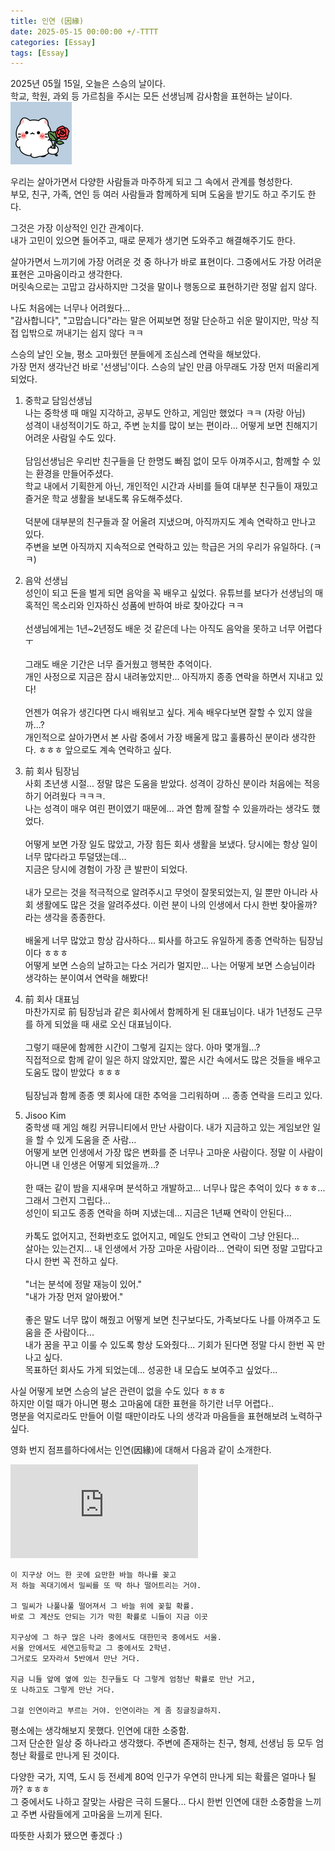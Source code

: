 ```yaml
---
title: 인연 (因緣)
date: 2025-05-15 00:00:00 +/-TTTT
categories: [Essay]
tags: [Essay]
---
```


2025년 05월 15일, 오늘은 스승의 날이다.  
학교, 학원, 과외 등 가르침을 주시는 모든 선생님께 감사함을 표현하는 날이다.  
![](/assets/posts/2025-05-15-Destiny/1.png)

우리는 살아가면서 다양한 사람들과 마주하게 되고 그 속에서 관계를 형성한다.  
부모, 친구, 가족, 연인 등 여러 사람들과 함께하게 되며 도움을 받기도 하고 주기도 한다.  

그것은 가장 이상적인 인간 관계이다.  
내가 고민이 있으면 들어주고, 때로 문제가 생기면 도와주고 해결해주기도 한다.  

살아가면서 느끼기에 가장 어려운 것 중 하나가 바로 표현이다. 그중에서도 가장 어려운 표현은 고마움이라고 생각한다.  
머릿속으로는 고맙고 감사하지만 그것을 말이나 행동으로 표현하기란 정말 쉽지 않다.  

나도 처음에는 너무나 어려웠다...  
"감사합니다", "고맙습니다"라는 말은 어찌보면 정말 단순하고 쉬운 말이지만, 막상 직접 입밖으로 꺼내기는 쉽지 않다 ㅋㅋ  

스승의 날인 오늘, 평소 고마웠던 분들에게 조심스레 연락을 해보았다.  
가장 먼저 생각난건 바로 '선생님'이다. 스승의 날인 만큼 아무래도 가장 먼저 떠올리게 되었다.  

1. 중학교 담임선생님  
나는 중학생 때 매일 지각하고, 공부도 안하고, 게임만 했었다 ㅋㅋ (자랑 아님)  
성격이 내성적이기도 하고, 주변 눈치를 많이 보는 편이라... 어떻게 보면 친해지기 어려운 사람일 수도 있다.<br><br>
담임선생님은 우리반 친구들을 단 한명도 빠짐 없이 모두 아껴주시고, 함께할 수 있는 환경을 만들어주셨다.  
학교 내에서 기획한게 아닌, 개인적인 시간과 사비를 들여 대부분 친구들이 재밌고 즐거운 학교 생활을 보내도록 유도해주셨다.<br><br>덕분에 대부분의 친구들과 잘 어울려 지냈으며, 아직까지도 계속 연락하고 만나고 있다.  
주변을 보면 아직까지 지속적으로 연락하고 있는 학급은 거의 우리가 유일하다. (ㅋㅋ)  

2. 음악 선생님  
성인이 되고 돈을 벌게 되면 음악을 꼭 배우고 싶었다. 유튜브를 보다가 선생님의 매혹적인 목소리와 인자하신 성품에 반하여 바로 찾아갔다 ㅋㅋ <br><br>선생님에게는 1년~2년정도 배운 것 같은데 나는 아직도 음악을 못하고 너무 어렵다 ㅜ<br><br>그래도 배운 기간은 너무 즐거웠고 행복한 추억이다.  
개인 사정으로 지금은 잠시 내려놓았지만... 아직까지 종종 연락을 하면서 지내고 있다!<br><br>언젠가 여유가 생긴다면 다시 배워보고 싶다. 게속 배우다보면 잘할 수 있지 않을까...?  
개인적으로 살아가면서 본 사람 중에서 가장 배울게 많고 훌륭하신 분이라 생각한다. ㅎㅎㅎ 앞으로도 계속 연락하고 싶다.  

3. 前 회사 팀장님  
사회 초년생 시절... 정말 많은 도움을 받았다. 성격이 강하신 분이라 처음에는 적응하기 어려웠다 ㅋㅋㅋ.  
나는 성격이 매우 여린 편이였기 때문에... 과연 함께 잘할 수 있을까라는 생각도 했었다.<br><br>어떻게 보면 가장 일도 많았고, 가장 힘든 회사 생활을 보냈다. 당시에는 항상 일이 너무 많다라고 투덜댔는데...  
지금은 당시에 경험이 가장 큰 발판이 되었다.<br><br>내가 모르는 것을 적극적으로 알려주시고 무엇이 잘못되었는지, 일 뿐만 아니라 사회 생활에도 많은 것을 알려주셨다. 이런 분이 나의 인생에서 다시 한번 찾아올까? 라는 생각을 종종한다.<br><br>배울게 너무 많았고 항상 감사하다... 퇴사를 하고도 유일하게 종종 연락하는 팀장님이다 ㅎㅎㅎ  
어떻게 보면 스승의 날하고는 다소 거리가 멀지만... 나는 어떻게 보면 스승님이라 생각하는 분이여서 연락을 해봤다!

4. 前 회사 대표님  
마찬가지로 前 팀장님과 같은 회사에서 함께하게 된 대표님이다. 내가 1년정도 근무를 하게 되었을 때 새로 오신 대표님이다.<br><br>그렇기 때문에 함께한 시간이 그렇게 길지는 않다. 아마 몇개월...?  
직접적으로 함께 같이 일은 하지 않았지만, 짧은 시간 속에서도 많은 것들을 배우고 도움도 많이 받았다 ㅎㅎㅎ<br><br>팀장님과 함께 종종 옛 회사에 대한 추억을 그리워하며 ... 종종 연락을 드리고 있다.

5. Jisoo Kim  
중학생 때 게임 해킹 커뮤니티에서 만난 사람이다. 내가 지금하고 있는 게임보안 일을 할 수 있게 도움을 준 사람...  
어떻게 보면 인생에서 가장 많은 변화를 준 너무나 고마운 사람이다. 정말 이 사람이 아니면 내 인생은 어떻게 되었을까...?<br><br>한 때는 같이 밤을 지새우며 분석하고 개발하고... 너무나 많은 추억이 있다 ㅎㅎㅎ... 그래서 그런지 그립다...  
성인이 되고도 종종 연락을 하며 지냈는데... 지금은 1년째 연락이 안된다...<br><br>카톡도 없어지고, 전화번호도 없어지고, 메일도 안되고 연락이 그냥 안된다...  
살아는 있는건지... 내 인생에서 가장 고마운 사람이라... 연락이 되면 정말 고맙다고 다시 한번 꼭 전하고 싶다.<br><br>"너는 분석에 정말 재능이 있어."  
"내가 가장 먼저 알아봤어."<br><br>좋은 말도 너무 많이 해줬고 어떻게 보면 친구보다도, 가족보다도 나를 아껴주고 도움을 준 사람이다...  
내가 꿈을 꾸고 이룰 수 있도록 항상 도와줬다... 기회가 된다면 정말 다시 한번 꼭 만나고 싶다.  
목표하던 회사도 가게 되었는데... 성공한 내 모습도 보여주고 싶었다...  

사실 어떻게 보면 스승의 날은 관련이 없을 수도 있다 ㅎㅎㅎ  
하지만 이럴 때가 아니면 평소 고마움에 대한 표현을 하기란 너무 어렵다..  
명분을 억지로라도 만들어 이럴 때만이라도 나의 생각과 마음들을 표현해보려 노력하구 싶다.

영화 번지 점프를하다에서는 인연(因緣)에 대해서 다음과 같이 소개한다.
<iframe src="https://www.youtube.com/embed/iRrtztwDkSE" title="[영화속 명장면] 번지점프를 하다 - 인연이란" frameborder="0" allow="accelerometer; autoplay; clipboard-write; encrypted-media; gyroscope; picture-in-picture; web-share" referrerpolicy="strict-origin-when-cross-origin" allowfullscreen></iframe>

```
이 지구상 어느 한 곳에 요만한 바늘 하나를 꽂고
저 하늘 꼭대기에서 밀씨를 또 딱 하나 떨어트리는 거야.

그 밀씨가 나풀나풀 떨어져서 그 바늘 위에 꽂힐 확률.
바로 그 계산도 안되는 기가 막힌 확률로 니들이 지금 이곳

지구상에 그 하구 많은 나라 중에서도 대한민국 중에서도 서울.
서울 안에서도 세연고등학교 그 중에서도 2학년.
그거로도 모자라서 5반에서 만난 거다.

지금 니들 앞에 옆에 있는 친구들도 다 그렇게 엄청난 확률로 만난 거고,
또 나하고도 그렇게 만난 거다.

그걸 인연이라고 부르는 거야. 인연이라는 게 좀 징글징글하지.
```

평소에는 생각해보지 못했다. 인연에 대한 소중함.  
그저 단순한 일상 중 하나라고 생각했다. 주변에 존재하는 친구, 형제, 선생님 등 모두 엄청난 확률로 만나게 된 것이다.

다양한 국가, 지역, 도시 등 전세계 80억 인구가 우연히 만나게 되는 확률은 얼마나 될까? ㅎㅎㅎ  
그 중에서도 나하고 잘맞는 사람은 극히 드물다... 다시 한번 인연에 대한 소중함을 느끼고 주변 사람들에게 고마움을 느끼게 된다. 

따뜻한 사회가 됐으면 좋겠다 :)